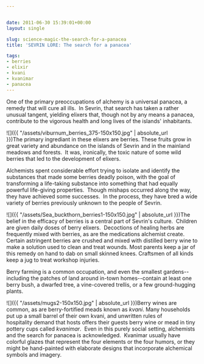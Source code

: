 ```yaml
---


date: 2011-06-30 15:39:01+00:00
layout: single

slug: science-magic-the-search-for-a-panacea
title: 'SEVRIN LORE: The search for a panacea'

tags:
- berries
- elixir
- kvani
- kvanimar
- panacea
---
```


One of the primary preoccupations of alchemy is a universal panacea, a remedy that will cure all ills.  In Sevrin, that search has taken a rather unusual tangent, yielding elixers that, though not by any means a panacea, contribute to the vigorous health and long lives of the islands' inhabitants.

![]({{ "/assets/viburnum_berries_375-150x150.jpg" | absolute_url }})The primary ingrediant in these elixers are berries. These fruits grow in great variety and abundance on the islands of Sevrin and in the mainland meadows and forests.  It was, ironically, the toxic nature of some wild berries that led to the development of elixers.

Alchemists spent considerable effort trying to isolate and identify the substances that made some berries deadly poison, with the goal of transforming a life-taking substance into something that had equally powerful life-giving properties.  Though mishaps occurred along the way, they have achieved some successes.  In the process, they have bred a wide variety of berries previously unknown to the people of Sevrin.

![]({{ "/assets/Sea_buckthorn_berries1-150x150.jpg" | absolute_url }})The belief in the efficacy of berries is a central part of Sevrin's culture.  Children are given daily doses of berry elixers.  Decoctions of healing herbs are frequently mixed with berries, as are the medications alchemist create.  Certain astringent berries are crushed and mixed with distilled berry wine to make a solution used to clean and treat wounds. Most parents keep a jar of this remedy on hand to dab on small skinned knees. Craftsmen of all kinds keep a jug to treat workshop injuries.

Berry farming is a common occupation, and even the smallest gardens--including the patches of land around in-town homes--contain at least one berry bush, a dwarfed tree, a vine-covered trellis, or a few ground-hugging plants.

![]({{ "/assets/mugs2-150x150.jpg" | absolute_url }})Berry wines are common, as are berry-fortified meads known as _kvani_. Many households put up a small barrel of their own kvani, and unwritten rules of hospitality demand that hosts offers their guests berry wine or mead in tiny pottery cups called _kvanimar_.  Even in this purely social setting, alchemists and the search for panacea is acknowledged.  Kvanimar usually have colorful glazes that represent the four elements or the four humors, or they might be hand-painted with elaborate designs that incorporate alchemical symbols and imagery.
